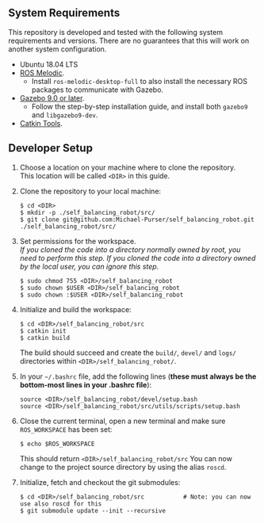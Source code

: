 ## System Requirements

This repository is developed and tested with the following system requirements and versions.
There are no guarantees that this will work on another system configuration.
 - Ubuntu 18.04 LTS
 - [ROS Melodic](https://wiki.ros.org/melodic).
   - Install `ros-melodic-desktop-full` to also install the necessary ROS packages to communicate with Gazebo.
 - [Gazebo 9.0 or later](http://www.gazebosim.org/tutorials?tut=install_ubuntu&cat=install).
   - Follow the step-by-step installation guide, and install both `gazebo9` and `libgazebo9-dev`.
 - [Catkin Tools](https://catkin-tools.readthedocs.io/en/latest/installing.html).


## Developer Setup

1. Choose a location on your machine where to clone the repository.<br>
   This location will be called `<DIR>` in this guide.

2. Clone the repository to your local machine:
   ```
   $ cd <DIR>
   $ mkdir -p ./self_balancing_robot/src/
   $ git clone git@github.com:Michael-Purser/self_balancing_robot.git ./self_balancing_robot/src/
   ```

3. Set permissions for the workspace.<br>
   *If you cloned the code into a directory normally owned by root, you need to perform this step. If you cloned the code into a directory owned by the local user, you can ignore this step.*
   ```
   $ sudo chmod 755 <DIR>/self_balancing_robot
   $ sudo chown $USER <DIR>/self_balancing_robot
   $ sudo chown :$USER <DIR>/self_balancing_robot
   ```

4. Initialize and build the workspace:
   ```
   $ cd <DIR>/self_balancing_robot/src
   $ catkin init
   $ catkin build
   ```
   The build should succeed and create the `build/`, `devel/` and `logs/` directories within `<DIR>/self_balancing_robot/`.

5. In your `~/.bashrc` file, add the following lines
   (**these must always be the bottom-most lines in your .bashrc file**):
   ```
   source <DIR>/self_balancing_robot/devel/setup.bash
   source <DIR>/self_balancing_robot/src/utils/scripts/setup.bash
   ```

6. Close the current terminal, open a new terminal and make sure `ROS_WORKSPACE` has been set:
   ```
   $ echo $ROS_WORKSPACE
   ```
   This should return `<DIR>/self_balancing_robot/src`
   You can now change to the project source directory by using the alias `roscd`.

7. Initialize, fetch and checkout the git submodules:
   ```
   $ cd <DIR>/self_balancing_robot/src           # Note: you can now use also roscd for this
   $ git submodule update --init --recursive
   ```
